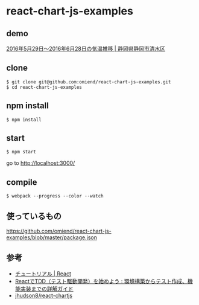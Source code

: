 # react-chart-js-examples

## demo

[2016年5月29日〜2016年6月28日の気温推移 | 静岡県静岡市清水区](http://omiend.github.io/react-temperature/public/index.html)

## clone

```
$ git clone git@github.com:omiend/react-chart-js-examples.git
$ cd react-chart-js-examples
```

## npm install
```
$ npm install
```

## start
```
$ npm start
```

go to [http://localhost:3000/](http://localhost:3000/)

## compile
```
$ webpack --progress --color --watch
```

## 使っているもの

https://github.com/omiend/react-chart-js-examples/blob/master/package.json

## 参考

- [チュートリアル | React](https://facebook.github.io/react/docs/tutorial-ja-JP.html)
- [ReactでTDD（テスト駆動開発）を始めよう : 環境構築からテスト作成、機能実装までの詳解ガイド](http://postd.cc/getting-started-with-tdd-in-react/)
- [jhudson8/react-chartjs](https://github.com/jhudson8/react-chartjs)
